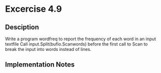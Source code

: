 # Excercise 4.9

## Desciption

Write a program wordfreq to report the frequency of
each word in an input textfile Call input.Split(bufio.Scanwords)
before the first call to Scan to break the input into words instead
of lines.

## Implementation Notes


